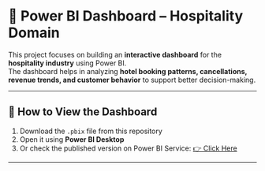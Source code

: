 # 🏨 Power BI Dashboard – Hospitality Domain  

This project focuses on building an **interactive dashboard** for the **hospitality industry** using Power BI.  
The dashboard helps in analyzing **hotel booking patterns, cancellations, revenue trends, and customer behavior** to support better decision-making.  

---

## 🔎 How to View the Dashboard
1. Download the `.pbix` file from this repository  
2. Open it using **Power BI Desktop**  
3. Or check the published version on Power BI Service: [👉 Click Here]([ADD_YOUR_PUBLISHED_LINK](https://app.powerbi.com/view?r=eyJrIjoiMDgyOTE0M2MtNGY1Ni00NGI1LWFlNTEtNmM2MjEwZGU1YjE1IiwidCI6IjY5YzFjNDI3LWRlYzgtNGM3OC04Mjc2LWJiNjhlYmMzZDVjMCIsImMiOjEwfQ%3D%3D))  

---

